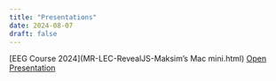 ```yaml
---
title: "Presentations"
date: 2024-08-07
draft: false
---
```


[EEG Course 2024](MR-LEC-RevealJS-Maksim’s Mac mini.html)
[Open Presentation](MR-LEC-RevealJS-Maksim%E2%80%99s%20Mac%20mini.html)
